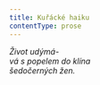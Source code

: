 ```yaml
---
title: Kuřácké haiku
contentType: prose
---
```


_Život udýmá-  
vá s popelem do klína  
šedočerných žen._
